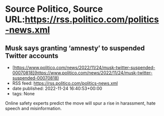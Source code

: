 # Source Politico, Source URL:https://rss.politico.com/politics-news.xml

## Musk says granting ‘amnesty’ to suspended Twitter accounts
 - [https://www.politico.com/news/2022/11/24/musk-twitter-suspended-00070818](https://www.politico.com/news/2022/11/24/musk-twitter-suspended-00070818)
 - RSS feed: https://rss.politico.com/politics-news.xml
 - date published: 2022-11-24 16:40:53+00:00
 - tags: None

Online safety experts predict the move will spur a rise in harassment, hate speech and misinformation.

